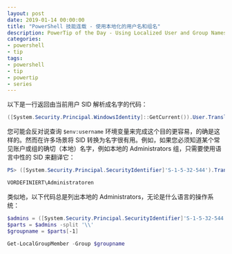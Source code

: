 ```yaml
---
layout: post
date: 2019-01-14 00:00:00
title: "PowerShell 技能连载 - 使用本地化的用户名和组名"
description: PowerTip of the Day - Using Localized User and Group Names
categories:
- powershell
- tip
tags:
- powershell
- tip
- powertip
- series
---
```

以下是一行返回由当前用户 SID 解析成名字的代码：

```powershell
([System.Security.Principal.WindowsIdentity]::GetCurrent()).User.Translate( [System.Security.Principal.NTAccount]).Value
```

您可能会反对说查询 `$env:username` 环境变量来完成这个目的更容易，的确是这样的。然而在许多场景将 SID 转换为名字很有用。例如，如果您必须知道某个常见账户或组的确切（本地）名字，例如本地的 Administrators 组，只需要使用语言中性的 SID 来翻译它：

```powershell
PS> ([System.Security.Principal.SecurityIdentifier]'S-1-5-32-544').Translate( [System.Security.Principal.NTAccount]).Value

VORDEFINIERT\Administratoren
```

类似地，以下代码总是列出本地的 Administrators，无论是什么语言的操作系统：

```powershell
$admins = ([System.Security.Principal.SecurityIdentifier]'S-1-5-32-544').Translate( [System.Security.Principal.NTAccount]).Value
$parts = $admins -split '\\'
$groupname = $parts[-1]

Get-LocalGroupMember -Group $groupname
```

<!--本文国际来源：[Using Localized User and Group Names](https://community.idera.com/database-tools/powershell/powertips/b/tips/posts/using-localized-user-and-group-names)-->
